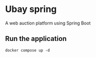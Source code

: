 # Ubay spring

A web auction platform using Spring Boot

## Run the application

```shell
docker compose up -d
```
